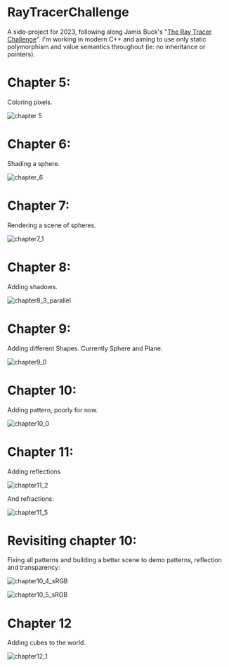 # RayTracerChallenge
A side-project for 2023, following along Jamis Buck's "[The Ray Tracer Challenge](http://raytracerchallenge.com/)". I'm working in modern C++ and aiming to use only static polymorphism and value semantics throughout (ie: no inheritance or pointers).

# Chapter 5:
Coloring pixels.

![chapter 5](https://user-images.githubusercontent.com/5237741/218668635-2f434dd7-0225-489a-bad5-f247058698e4.png)

# Chapter 6:
Shading a sphere.

![chapter_6](https://user-images.githubusercontent.com/5237741/219464251-1c71897d-fa12-4d1e-afcf-640e12c24d10.png)

# Chapter 7:
Rendering a scene of spheres.

![chapter7_1](https://user-images.githubusercontent.com/5237741/219983266-64d627b4-2807-432b-9682-f0fec3d0bf30.png)

# Chapter 8:
Adding shadows.

![chapter8_3_parallel](https://user-images.githubusercontent.com/5237741/221615365-072b3018-fe55-47ee-a666-7b83b99f6707.png)

# Chapter 9:
Adding different Shapes. Currently Sphere and Plane.

![chapter9_0](https://user-images.githubusercontent.com/5237741/223790106-d58120f2-e8fb-4a74-adc6-2fe229d4eb09.png)

# Chapter 10:
Adding pattern, poorly for now.

![chapter10_0](https://user-images.githubusercontent.com/5237741/224443664-cdf33e68-2b44-41a1-b0f9-2754ccb75c40.png)


# Chapter 11:
Adding reflections

![chapter11_2](https://user-images.githubusercontent.com/5237741/223970234-39a6bc29-cef3-4dfb-81d8-64f34ea5d4a6.png)

And refractions:

![chapter11_5](https://user-images.githubusercontent.com/5237741/224443615-fd7286a2-460f-478c-ba42-3d232b439c04.png)

# Revisiting chapter 10:
Fixing all patterns and building a better scene to demo patterns, reflection and transparency:

![chapter10_4_sRGB](https://user-images.githubusercontent.com/5237741/224976635-35abb9ab-e755-4575-b1f3-a2c41f94e18a.png)

![chapter10_5_sRGB](https://user-images.githubusercontent.com/5237741/225243519-0553eb5d-e921-474c-9eb5-90b8d769eefb.png)

# Chapter 12
Adding cubes to the world. 

![chapter12_1](https://user-images.githubusercontent.com/5237741/225836412-1199027f-5797-4562-9d98-f64234889f18.png)



